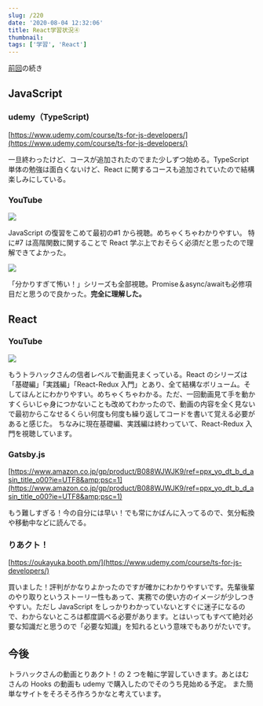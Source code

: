 ```yaml
---
slug: /220
date: '2020-08-04 12:32:06'
title: React学習状況④
thumbnail:
tags: ['学習', 'React']
---
```

[前回](https://totolog34.com/201/)の続き

## JavaScript

### udemy（TypeScript)

[https://www.udemy.com/course/ts-for-js-developers/](https://www.udemy.com/course/ts-for-js-developers/)

一旦終わったけど、コースが追加されたのでまた少しずつ始める。TypeScript 単体の勉強は面白くないけど、React に関するコースも追加されていたので結構楽しみにしている。

### YouTube

[![](https://img.youtube.com/vi/B624WCMhLfA/0.jpg)](https://www.youtube.com/watch?v=B624WCMhLfA)

JavaScript の復習をこめて最初の#1 から視聴。めちゃくちゃわかりやすい。
特に#7 は高階関数に関することで React 学ぶ上でおそらく必須だと思ったので理解できてよかった。

[![](https://img.youtube.com/vi/Vhnz1V-v1cU/0.jpg)](https://www.youtube.com/watch?v=Vhnz1V-v1cU)

「分かりすぎて怖い！」シリーズも全部視聴。Promise＆async/awaitも必修項目だと思うので良かった。**完全に理解した。**

## React

### YouTube

[![](https://img.youtube.com/vi/Otrc2zAlJyM/0.jpg)](https://www.youtube.com/watch?v=Otrc2zAlJyM)

もうトラハックさんの信者レベルで動画見まくっている。React のシリーズは「基礎編」「実践編」「React-Redux 入門」とあり、全て結構なボリューム。そしてほんとにわかりやすい。めちゃくちゃわかる。ただ、一回動画見て手を動かすくらいじゃ身につかないことも改めてわかったので、動画の内容を全く見ないで最初からこなせるくらい何度も何度も繰り返してコードを書いて覚える必要があると感じた。
ちなみに現在基礎編、実践編は終わっていて、React-Redux 入門を視聴しています。

### Gatsby.js

[https://www.amazon.co.jp/gp/product/B088WJWJK9/ref=ppx_yo_dt_b_d_asin_title_o00?ie=UTF8&amp;psc=1](https://www.amazon.co.jp/gp/product/B088WJWJK9/ref=ppx_yo_dt_b_d_asin_title_o00?ie=UTF8&amp;psc=1)

もう難しすぎる！今の自分には早い！でも常にかばんに入ってるので、気分転換や移動中などに読んでる。

### りあクト！

[https://oukayuka.booth.pm/](https://www.udemy.com/course/ts-for-js-developers/)

買いました！評判がかなりよかったのですが確かにわかりやすいです。先輩後輩のやり取りというストーリー性もあって、実務での使い方のイメージが少しつきやすい。ただし JavaScript をしっかりわかっていないとすぐに迷子になるので、わからないところは都度調べる必要があります。とはいってもすべて絶対必要な知識だと思うので「必要な知識」を知れるという意味でもありがたいです。

## 今後

トラハックさんの動画とりあクト！の 2 つを軸に学習していきます。あとはむさんの Hooks の動画も udemy で購入したのでそのうち見始める予定。
また簡単なサイトをそろそろ作ろうかなと考えています。

